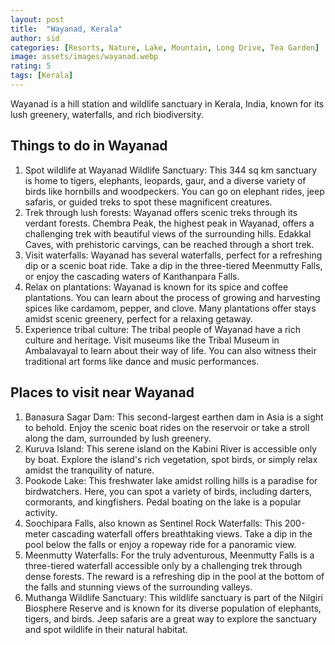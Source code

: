 ```yaml
---
layout: post
title:  "Wayanad, Kerala"
author: sid
categories: [Resorts, Nature, Lake, Mountain, Long Drive, Tea Garden]
image: assets/images/wayanad.webp
rating: 5
tags: [Kerala]
---
```

Wayanad is a hill station and wildlife sanctuary in Kerala, India, known for its lush greenery, waterfalls, and rich biodiversity.

<h2>Things to do in Wayanad</h2>

1. Spot wildlife at Wayanad Wildlife Sanctuary: This 344 sq km sanctuary is home to tigers, elephants, leopards, gaur, and a diverse variety of birds like hornbills and woodpeckers. You can go on elephant rides, jeep safaris, or guided treks to spot these magnificent creatures.
2. Trek through lush forests: Wayanad offers scenic treks through its verdant forests. Chembra Peak, the highest peak in Wayanad, offers a challenging trek with beautiful views of the surrounding hills. Edakkal Caves, with prehistoric carvings, can be reached through a short trek.
3. Visit waterfalls: Wayanad has several waterfalls, perfect for a refreshing dip or a scenic boat ride. Take a dip in the three-tiered Meenmutty Falls, or enjoy the cascading waters of Kanthanpara Falls.
4. Relax on plantations: Wayanad is known for its spice and coffee plantations. You can learn about the process of growing and harvesting spices like cardamom, pepper, and clove. Many plantations offer stays amidst scenic greenery, perfect for a relaxing getaway.
5. Experience tribal culture: The tribal people of Wayanad have a rich culture and heritage. Visit museums like the Tribal Museum in Ambalavayal to learn about their way of life. You can also witness their traditional art forms like dance and music performances.

<h2>Places to visit near Wayanad</h2>

1. Banasura Sagar Dam: This second-largest earthen dam in Asia is a sight to behold. Enjoy the scenic boat rides on the reservoir or take a stroll along the dam, surrounded by lush greenery.
2. Kuruva Island: This serene island on the Kabini River is accessible only by boat. Explore the island's rich vegetation, spot birds, or simply relax amidst the tranquility of nature.
3. Pookode Lake: This freshwater lake amidst rolling hills is a paradise for birdwatchers. Here, you can spot a variety of birds, including darters, cormorants, and kingfishers. Pedal boating on the lake is a popular activity.
4. Soochipara Falls, also known as Sentinel Rock Waterfalls: This 200-meter cascading waterfall offers breathtaking views. Take a dip in the pool below the falls or enjoy a ropeway ride for a panoramic view.
5. Meenmutty Waterfalls: For the truly adventurous, Meenmutty Falls is a three-tiered waterfall accessible only by a challenging trek through dense forests. The reward is a refreshing dip in the pool at the bottom of the falls and stunning views of the surrounding valleys.
6. Muthanga Wildlife Sanctuary: This wildlife sanctuary is part of the Nilgiri Biosphere Reserve and is known for its diverse population of elephants, tigers, and birds. Jeep safaris are a great way to explore the sanctuary and spot wildlife in their natural habitat.

<div class="pa-carousel-widget" style="width:100%; height:480px; display:none;"
  data-link="https://www.thrillophilia.com/cities/wayanad/things-to-do"
  data-title="Wayanad, Kerala"
  data-description="Resorts, Nature, Lake, Mountain, Long Drive"
  data-delay="3">
  <object data="https://lh3.googleusercontent.com/pw/AP1GczNTaL8TTvqKDlPtDlk3S5FtghkiNBvAfJBdREbGC_R80-T6efaveKZxlJmj35uoOMq5he17-dxEUgvr4E5WE0evf9X9uJJPEcgtOx5Mk48kRuNBc4Mq=w960-rw-h720"></object>
  <object data="https://lh3.googleusercontent.com/pw/AP1GczNK8AbdCfT_LDuRSRstOBepGWXH9QjBxo9LAeG2kJ2dbR1oBMakKOvIsl1CD04XdfkIcZyRukh_iGhMaggUtJuCI7hmMLhD9N8eBpRm72eCZ0K_1lgo=w960-rw-h720"></object>
  <object data="https://lh3.googleusercontent.com/pw/AP1GczNvSkoK0cQZfqIMOeFiq23zRXHPnZE8jm9kG5UYzEUEJGhJ16ZaCzTNNZUHmcNmKjY4XsSuMuVwsab-JzN-ma4YwYaVbKYDO0zXyeGEiDZfmMInb53T=w960-rw-h720"></object>
  <object data="https://lh3.googleusercontent.com/pw/AP1GczMEAgXI_BJQXZOhcnqv_onYir_RlrtPfxdhqefP1IZSOu8Fv5AizVZHeISFLHp7Ck9MX4-ndhpvAHW9gN6gAzHJaXI-P0uUlIQS2EGAYatTZ625uVgz=w960-rw-h720"></object>
  <object data="https://lh3.googleusercontent.com/pw/AP1GczOZhV-2JDh4o0ad0eXoHD1oDrIflLgJNvDetkkpMzRwiteGJ1hR6vX7b5hwg0yrk4nwiapotLB69CqyoRNZThinE2RO6GKbH4mLOQLtYZ5149PH8n2S=w960-rw-h720"></object>
  <object data="https://lh3.googleusercontent.com/pw/AP1GczOWdXRXIY_O7o2RthWER4oShaguLZH4iXgTa7wyEp_0P_ClMrbh92JPTQCDuNNROXnOt8GCNkZT_Tq5hYUJunRHMb8Qiwo2lx1szdz_U5uvW_I1-hbS=w960-rw-h720"></object>
  <object data="https://lh3.googleusercontent.com/pw/AP1GczMkFVRwdNQrj-KJtg3V95iXTwzfECsFXjTSJkjo-enDao-7voIxRakmNDnLQJ5VDnmZOjKklivK3PD3mKOHFSzjDLiJbcfje5RxHV93LsrWw1iLoQs3=w960-rw-h720"></object>
  <object data="https://lh3.googleusercontent.com/pw/AP1GczPQ4NPG_lhWuDUuCcSQDiitfJEIhzJZher9CirChBPISSnnveYY5ZZUoEmB1yqLfX_AWsmrPA8bEXmGhJuoZ9JScC96CYdfQNoJIwU98epb15r4QWrO=w960-rw-h720"></object>
  <object data="https://lh3.googleusercontent.com/pw/AP1GczOnKgSbsvwcEBuX3UaS2KJZe_S33V-3dlU_NOp_iHNmW8f7p5fQzJV7jYzwjTb-77KTf0of5eAoB_e0FI6SnVyGP5uFHhGsEgD4JXGNXpit-QVA0qbR=w960-rw-h720"></object>
  <object data="https://lh3.googleusercontent.com/pw/AP1GczMlQquPRa3M90fpWDe1bwC2cdPzkRhilgfqzaJTOg7OjkxfLbM6PjEIOqtPLZYz1QojyG6h2vVb7nHohaZ20WvPqPYaxcJ7gtVBdjMgtmInr_QYuWFD=w960-rw-h720"></object>
  <object data="https://lh3.googleusercontent.com/pw/AP1GczNQ5bdAVuh9n9bXsIUmnFBiDutVvogMnHZJ2OhNswEnfZW2602PPxe8OlGuPds3EaEAvsCtKyGS9zgG6b0xDM54rqmdiJwxfhs6QGFJkvlkG4l23SDq=w960-rw-h720"></object>
  <object data="https://lh3.googleusercontent.com/pw/AP1GczOpugjhczpLwyYNRu_9A7wAttRpZmVffF7RDKlqACFUUnQZMpYSGPEIlAQn67EbxAwJfqGcNO0bshfVhD3unX6MCSTVLA9R_9cWA8fFIO6PseCuhgJR=w960-rw-h720"></object>
  <object data="https://lh3.googleusercontent.com/pw/AP1GczNvHMMOHmVhUoEBSlnJD_uJjHcUs3ho0DSD2o1eClOb3vCldtlpt3Ryw2WUi8FZB8c4kU1qvCEkHyIm4ZOojUjujcW6tOQ73QPNWCfYuUZT_B52HRFT=w960-rw-h720"></object>
  <object data="https://lh3.googleusercontent.com/pw/AP1GczO9qTiU_N2xZ4VkIQW-udQAOetqWhJIgkUXcDCUChfHx4hIB_IYBOLbrqfLUU2XwvVKBpwPyYFrSCQ6xgKQZJhFYFrPnLduWZIY625VvXSUGILCiCqt=w960-rw-h720"></object>
  <object data="https://lh3.googleusercontent.com/pw/AP1GczO08tk-mZJJZ0kE2dPOyC1s8otpeBoYBQVmzcG6ubgSm0KRsrmoJg5b-ln37I9bLtxMFEsiERecyhbW2I-N96cYw1tE3a1mlcscxukocQj34afbSLpi=w960-rw-h720"></object>
  <object data="https://lh3.googleusercontent.com/pw/AP1GczOqysT0_U-wVVl9AoPHs7W6KYnXjwUMcyBym8oToemeGBe3K2jrsX13uK8OaYYsjDlqJJT9GXh4-ejXy1xE1tHJ-AGfJ9qTnp1GSnlHiAsfPtR44817=w960-rw-h720"></object>
  <object data="https://lh3.googleusercontent.com/pw/AP1GczMfYJgVw2MeVTXGDpfRVDBVGcX6yFmT9Txqv4YpyN4XmxlrPxHRFMteO_yCrFwciYY8sNMt0PPBjQF0f_GryWQK_0KPS2vpx4lCp0zqO8gzmOo6tzDk=w960-rw-h720"></object>
  <object data="https://lh3.googleusercontent.com/pw/AP1GczMrVhLevN79SHeV7BRoc0amw1x3Y4GM-um0pwbEF4phHclCAI7fomxTKSpjzz1WyUoT93ml7K0panSR5DpkRuw8YWhtdmmByXDilFwqS6LaAdM27PCR=w960-rw-h720"></object>
  <object data="https://lh3.googleusercontent.com/pw/AP1GczPZ57fBqqdFcs4s599ZIQz0m7YLLAqx1w2Uv3Rk_XlIIwpO-3HVMTY5HIyTH57jatqcD8NQB8w_Fepa0yeIEHW08lCcmINVq3b1W6FZ05CqNEg9UMNw=w960-rw-h720"></object>
  <object data="https://lh3.googleusercontent.com/pw/AP1GczOcqhNOzeZyt4J_Y6C0biDhAkpF_-mBd8hV6e-u88fdmYMZmHw1_D_uh5qvBamfXg8QbKuVm9Us2vUrmpY2_yJtgBmEmpUFaic0vWAOnABm4PO-OK7n=w960-rw-h720"></object>
  <object data="https://lh3.googleusercontent.com/pw/AP1GczOPk4Dr0_7OXImzX9-hBbv5YB4THwPZKfqpVy50IeGYJ9tY6EZzK-qSJLZavz_tdBzCBWrX0URMuz-3DyYFQiIjp-nEIOSBupJlOtSPuiQL_h9tlFj_=w960-rw-h720"></object>
  <object data="https://lh3.googleusercontent.com/pw/AP1GczP9vry_ytmPXaRrL2O583HgoPJlKXA-f6_q9LudztYPzfhX7FAoyuhSJ4pmaEk-5FzU0jnQ875Mc_ufwTp_GVtX-Z4GO_0THAfce_uQ-WHtgQywNToR=w960-rw-h720"></object>
  <object data="https://lh3.googleusercontent.com/pw/AP1GczPWlYJez9op6vMcCyLBpz_lzV1aD4Txj6AcqCAE7Tp5ptz1tuLC2Y6Wpimjd59HIf_FCL53eWN_tzUEKTIi6Ki7gSYduqK2y5fZs46LydewSij8Y1Id=w960-rw-h720"></object>
  <object data="https://lh3.googleusercontent.com/pw/AP1GczNaxnAsz-YUOO2Vhu5ZJDM2iDu1IZ4vpE28wzeBV9lCNOn4T1QrNip79bcm22pR1HREie--wKsRE6pyTaQ4RtPRfbnaVxSL-zbCVa4NEIp-zv6r2Fmr=w960-rw-h720"></object>
  <object data="https://lh3.googleusercontent.com/pw/AP1GczPMk_GhdNU0qidV-UAlHQZBt8lDt8yMMK420p3TViOIZwG80WJANKz6HiSWm-qLi61N_fA8VmdzWX9ZeriZxwreE98iu_YLxauPfR8Z4LvPE8cwy9L1=w960-rw-h720"></object>
  <object data="https://lh3.googleusercontent.com/pw/AP1GczPHftGKtyUeJhcMrzhEQUkek7o2EHXI3qIDI8iVFvA7K_Z2zEPgwlXzHr9yAKsaDKNrilpJTqi7crPCnjKDqIB35uBwHm0FkhT3amRdVCER-vBJf8Qt=w960-rw-h720"></object>
  <object data="https://lh3.googleusercontent.com/pw/AP1GczNME1nChQM_35hku5aUCrsJJe1hJjyA96vWvaSGYR5F5PaxUJ7nRxv3OXo8QvYaIlD2sMPxTungIZha40Rqhn0UbDuZV823Nh7BrgPiutRwwqwXRODA=w960-rw-h720"></object>
  <object data="https://lh3.googleusercontent.com/pw/AP1GczPaO251gaHoAaOW4j-GPtgfe0DrHXKd8p-12z6ZHLFpfGw5rFa54H9yodjY-JfjIRChM_KynsdRKIXZMjZOerd--mAejVo4xxoAvPNMkmX5NZNX5SNX=w960-rw-h720"></object>
  <object data="https://lh3.googleusercontent.com/pw/AP1GczMeMZKxOWAmxyfdJftA5o79AYCyRY1UhbEn_-4wxmpV4koOQ3cSTxrNZUgqoMa2gccdGagd29GvvsKfiEJBnpG5wp8DukMujKqiVuUyfXINaO-mHB6I=w960-rw-h720"></object>
  <object data="https://lh3.googleusercontent.com/pw/AP1GczP75JyY9zYOKTEFOAYs1GYx45OAvhpVea-9PZ-WESUbhk3gFN8htiVaIlVzpOgIolgO_PVKV6jawhm9_l4HGi3yaL9zIlCD-fsoAm0-7B-HXvZ2zYl7=w960-rw-h720"></object>
  <object data="https://lh3.googleusercontent.com/pw/AP1GczN_NsA_5XapE59th-Sfa8RX98ED5Skqo2bNMqaNkC2sHUHwb80XOErx2kfBhWPyO-XNxqXqjpgMu4UKcKVzjh_v3s8ye5FdBGBuGiOrFsCWEYtAVCQ7=w960-rw-h720"></object>
  <object data="https://lh3.googleusercontent.com/pw/AP1GczNTvzDsEPjBMipkpa--7-jRgelFHRlPYhL1av_G9onOCwRUHqhLbQaWskdIS0YhvsJXw_AbPaQMUVYBi3wEkXVGgtuaMeK3xTTDiJnidjnXw9CrojnA=w960-rw-h720"></object>
  <object data="https://lh3.googleusercontent.com/pw/AP1GczOyc8Eryw6tnr17zMbmcC2dp_VNMZ4IyGqB-nkmY09Gt1CvVeVEl5GgFK1zTxdWb8xRYhF6rskJPKH4gOEh0mV6oSoiLhIdfpPrHj1bicY5G11gX_JI=w960-rw-h720"></object>
  <object data="https://lh3.googleusercontent.com/pw/AP1GczMEGxbgSWJDMPo1PkjKXMcgSMoSL_rtE4uGLz7i6quhswsqCCKXMKT_kyR41DktcaJo1gS80os-u9X3-1m5_6j_LV9kAaKIq632t76WjDdDtt7dpmms=w960-rw-h720"></object>
</div>
